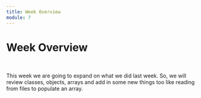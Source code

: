 ```yaml
---
title: Week Overview
module: 7
---
```


# Week Overview <br />




<br />

This week we are going to expand on what we did last week. So, we will review classes, objects, arrays and add in some new things too like reading from files to populate an array.

